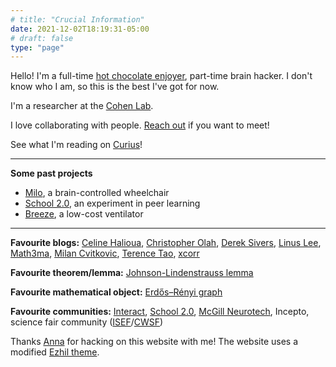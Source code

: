 ```yaml
---
# title: "Crucial Information"
date: 2021-12-02T18:19:31-05:00
# draft: false
type: "page"
---
```


Hello! I'm a full-time [hot chocolate enjoyer](https://rhotter.github.io/posts/hot-chocolate), part-time brain hacker. I don't know who I am, so this is the best I've got for now.

I'm a researcher at the [Cohen Lab](http://cohenweb.rc.fas.harvard.edu/index.html).

I love collaborating with people. [Reach out](mailto:raphael.hotter@gmail.com?subject=Hello!!) if you want to meet!

See what I'm reading on [Curius](https://curius.app/raffi-hotter)!

---

**Some past projects**

- [Milo](https://www.youtube.com/watch?v=_46AoSnHCRo), a brain-controlled wheelchair
- [School 2.0](https://school2point0.com), an experiment in peer learning
- [Breeze](https://github.com/breeze-ventilator/covid19-ventilator), a low-cost ventilator

---

<!-- **Friends with websites**
* [Santi Aranguri](https://aranguri.wordpress.com/)
* [Anna Brandenberger](https://abrandenberger.github.io)
* [Marley Xiong](https://marleyx.com)
* [School 2.0 folks](https://bio.school2point0.com)! -->

**Favourite blogs:** [Celine Halioua](https://www.celinehh.com/), [Christopher Olah](https://colah.github.io), [Derek Sivers](https://sive.rs/), [Linus Lee](https://thesephist.com/), [Math3ma](https://www.math3ma.com/), [Milan Cvitkovic](https://milan.cvitkovic.net/), [Terence Tao](https://terrytao.wordpress.com/), [xcorr](https://xcorr.net/)

**Favourite theorem/lemma:** [Johnson-Lindenstrauss lemma](https://en.m.wikipedia.org/wiki/Johnson–Lindenstrauss_lemma)

**Favourite mathematical object:** [Erdős–Rényi graph](https://en.wikipedia.org/wiki/Erd%C5%91s%E2%80%93R%C3%A9nyi_model)

**Favourite communities:** [Interact](https://joininteract.com/), [School 2.0](https://bio.school2point0.com/), [McGill Neurotech](https://www.facebook.com/McGillNeurotech), Incepto, science fair community ([ISEF](https://www.societyforscience.org/isef/)/[CWSF](https://youthscience.ca/science-fairs/cwsf))

Thanks [Anna](https://abrandenberger.github.io) for hacking on this website with me! The website uses a modified [Ezhil theme](https://github.com/vividvilla/ezhil).
